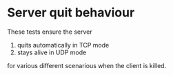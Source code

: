 # Server quit behaviour

These tests ensure the server

1. quits automatically in TCP mode
2. stays alive in UDP mode

for various different scenarious when the client is killed.
